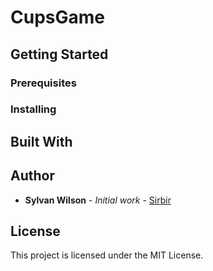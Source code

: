 # CupsGame

## Getting Started 

### Prerequisites

### Installing 

## Built With

## Author
* **Sylvan Wilson** - *Initial work* - [Sirbir](https://github.com/Sirbir)

## License
This project is licensed under the MIT License.
